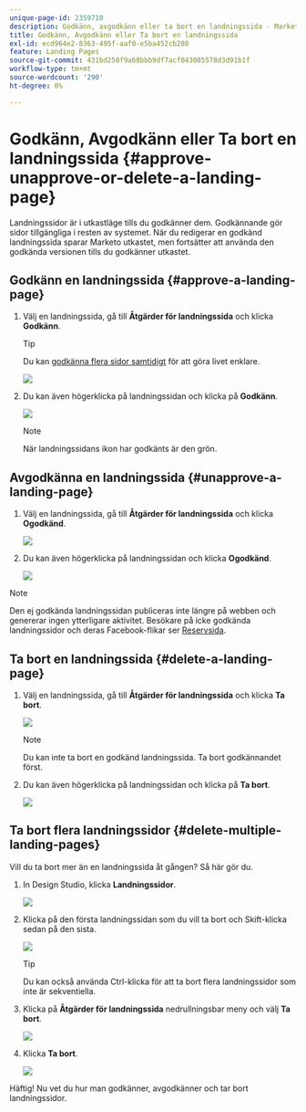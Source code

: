 ```yaml
---
unique-page-id: 2359710
description: Godkänn, avgodkänn eller ta bort en landningssida - Marketo Docs - produktdokumentation
title: Godkänn, Avgodkänn eller Ta bort en landningssida
exl-id: ecd964e2-8363-495f-aaf0-e5ba452cb280
feature: Landing Pages
source-git-commit: 431bd258f9a68bbb9df7acf043085578d3d91b1f
workflow-type: tm+mt
source-wordcount: '290'
ht-degree: 0%

---
```


# Godkänn, Avgodkänn eller Ta bort en landningssida {#approve-unapprove-or-delete-a-landing-page}

Landningssidor är i utkastläge tills du godkänner dem. Godkännande gör sidor tillgängliga i resten av systemet. När du redigerar en godkänd landningssida sparar Marketo utkastet, men fortsätter att använda den godkända versionen tills du godkänner utkastet.

## Godkänn en landningssida {#approve-a-landing-page}

1. Välj en landningssida, gå till **Åtgärder för landningssida** och klicka **Godkänn**.

   >[!TIP]
   >
   >Du kan [godkänna flera sidor samtidigt](/help/marketo/product-docs/demand-generation/landing-pages/landing-page-actions/approve-multiple-landing-pages-at-once.md) för att göra livet enklare.

   ![](assets/image2014-9-16-15-3a28-3a22.png)

1. Du kan även högerklicka på landningssidan och klicka på **Godkänn**.

   ![](assets/image2014-9-16-15-3a30-3a4.png)

   >[!NOTE]
   >
   >När landningssidans ikon har godkänts är den grön.

## Avgodkänna en landningssida {#unapprove-a-landing-page}

1. Välj en landningssida, gå till **Åtgärder för landningssida** och klicka **Ogodkänd**.

   ![](assets/image2014-9-16-15-3a31-3a8.png)

1. Du kan även högerklicka på landningssidan och klicka **Ogodkänd**.

   ![](assets/image2014-9-16-15-3a31-3a34.png)

>[!NOTE]
>
>Den ej godkända landningssidan publiceras inte längre på webben och genererar ingen ytterligare aktivitet. Besökare på icke godkända landningssidor och deras Facebook-flikar ser [Reservsida](/help/marketo/product-docs/administration/settings/set-a-fallback-page.md).

## Ta bort en landningssida {#delete-a-landing-page}

1. Välj en landningssida, gå till **Åtgärder för landningssida** och klicka **Ta bort**.

   ![](assets/image2014-9-16-15-3a49-3a59.png)

   >[!NOTE]
   >
   >Du kan inte ta bort en godkänd landningssida. Ta bort godkännandet först.

1. Du kan även högerklicka på landningssidan och klicka på **Ta bort**.

   ![](assets/image2014-9-16-15-3a50-3a40.png)

## Ta bort flera landningssidor {#delete-multiple-landing-pages}

Vill du ta bort mer än en landningssida åt gången? Så här gör du.

1. In Design Studio, klicka **Landningssidor**.

   ![](assets/one.png)

1. Klicka på den första landningssidan som du vill ta bort och Skift-klicka sedan på den sista.

   ![](assets/two.png)

   >[!TIP]
   >
   >Du kan också använda Ctrl-klicka för att ta bort flera landningssidor som inte är sekventiella.

1. Klicka på **Åtgärder för landningssida** nedrullningsbar meny och välj **Ta bort**.

   ![](assets/three.png)

1. Klicka **Ta bort**.

   ![](assets/four.png)

Häftig! Nu vet du hur man godkänner, avgodkänner och tar bort landningssidor.
